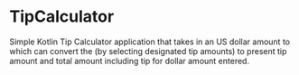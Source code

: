 # TipCalculator
Simple Kotlin Tip Calculator application that takes in an US dollar amount to which can convert the (by selecting designated tip amounts) to present tip amount and total amount including tip for dollar amount entered.
